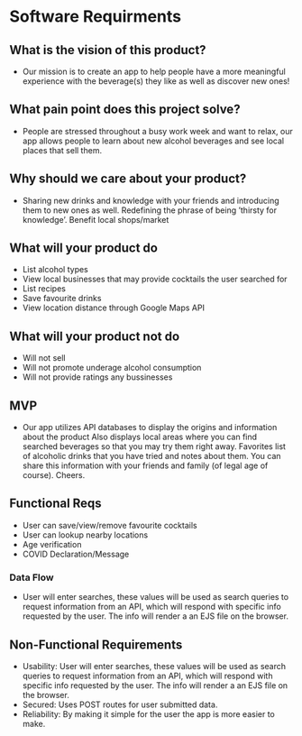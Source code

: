 # Software Requirments

## What is the vision of this product?

- Our mission is to create an app to help people have a more meaningful experience with the beverage(s) they like as well as discover new ones!

## What pain point does this project solve?

- People are stressed throughout a busy work week and want to relax, our app allows people to learn about new alcohol beverages and see local places that sell them.

## Why should we care about your product?

- Sharing new drinks and knowledge with your friends and introducing them to new ones as well. Redefining the phrase of being ’thirsty for knowledge’. Benefit local shops/market

## What will your product do

- List alcohol types
- View local businesses that may provide cocktails the user searched for
- List recipes
- Save favourite drinks
- View location distance through Google Maps API

## What will your product not do

- Will not sell
- Will not promote underage alcohol consumption
- Will not provide ratings any bussinesses

## MVP

- Our app utilizes API databases to display the origins and information about the product
Also displays local areas where you can find searched beverages so that you may try them right away. Favorites list of alcoholic drinks that you have tried and notes about them. You can share this information with your friends and family (of legal age of course). Cheers.

## Functional Reqs

- User can save/view/remove favourite cocktails
- User can lookup nearby locations
- Age verification
- COVID Declaration/Message

### Data Flow

- User will enter searches, these values will be used as search queries to request information from an API, which will respond with specific info requested by the user. The info will render a an EJS file on the browser.

## Non-Functional Requirements

- Usability: User will enter searches, these values will be used as search queries to request information from an API, which will respond with specific info requested by the user. The info will render a an EJS file on the browser.
- Secured: Uses POST routes for user submitted data.
- Reliability: By making it simple for the user the app is more easier to make.
